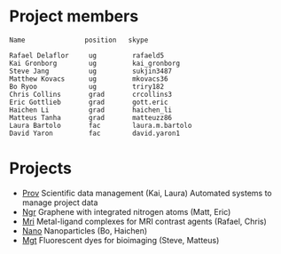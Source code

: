 Project members
==============

    Name               position   skype 

    Rafael Delaflor     ug         rafaeld5
    Kai Gronborg        ug         kai_gronborg 
    Steve Jang          ug         sukjin3487
    Matthew Kovacs      ug         mkovacs36
    Bo Ryoo             ug         triry182
    Chris Collins       grad       crcollins3
    Eric Gottlieb       grad       gott.eric
    Haichen Li          grad       haichen_li
    Matteus Tanha       grad       matteuzz86
    Laura Bartolo       fac        laura.m.bartolo
    David Yaron         fac        david.yaron1

Projects
===========

* [Prov][prov] Scientific data management (Kai, Laura)  Automated systems to manage project data 
* [Ngr][ngr] Graphene with integrated nitrogen atoms (Matt, Eric)
* [Mri][mri] Metal-ligand complexes for MRI contrast agents (Rafael, Chris)
* [Nano][nano] Nanoparticles (Bo, Haichen)
* [Mgt][mgt] Fluorescent dyes for bioimaging (Steve, Matteus)


[prov]: https://github.com/kcg12/prov

[ngr]: https://github.com/matthewkovacs/compreu

[mri]: https://github.com/djyaron/compreu/wiki/mri

[nano]: https://github.com/djyaron/compreu/wiki/nano

[mgt]: https://github.com/djyaron/compreu/wiki/mgt
